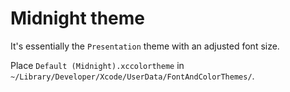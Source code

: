 
# Midnight theme

It's essentially the `Presentation` theme with an adjusted font size.

Place `Default (Midnight).xccolortheme` in `~/Library/Developer/Xcode/UserData/FontAndColorThemes/`.

